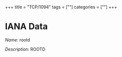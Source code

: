 +++
title = "TCP/1094"
tags = [""]
categories = [""]
+++

# IANA Data

_Name:_ rootd

_Description:_ ROOTD

